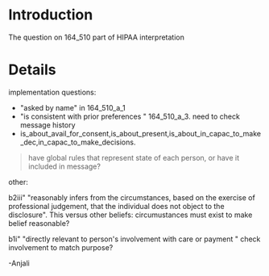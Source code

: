# Introduction #

The question on 164\_510 part of HIPAA interpretation

# Details #

implementation questions:

-  "asked by name" in 164\_510\_a\_1
-  "is consistent with prior preferences " 164\_510\_a\_3. need to check message history
-  is\_about\_avail\_for\_consent,is\_about\_present,is\_about\_in\_capac\_to\_make\_dec,in\_capac\_to\_make\_decisions.
> have global rules that represent state of each person, or have it included in message?


other:

b2iii" "reasonably infers from the circumstances, based on the exercise of professional judgement, that the individual does not object to the disclosure". This versus other beliefs: circumustances must exist to make belief reasonable?

b1i" "directly relevant to person's involvement with care or payment " check involvement to match purpose?

-Anjali